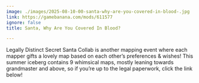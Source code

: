 ```yaml
---
image: ./images/2025-08-10-00-santa-why-are-you-covered-in-blood-.jpg
link: https://gamebanana.com/mods/611577
ignore: false
title: Santa, Why Are You Covered In Blood?

---
```


Legally Distinct Secret Santa Collab is another mapping event where each mapper gifts a lovely map based on each other’s preferences & wishes! This summer iceberg contains 9 whimsical maps, mostly leaning towards grandmaster and above, so if you’re up to the legal paperwork, click the link below!